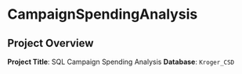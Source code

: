 # CampaignSpendingAnalysis
## Project Overview

**Project Title**: SQL Campaign Spending Analysis
**Database**: `Kroger_CSD` 
